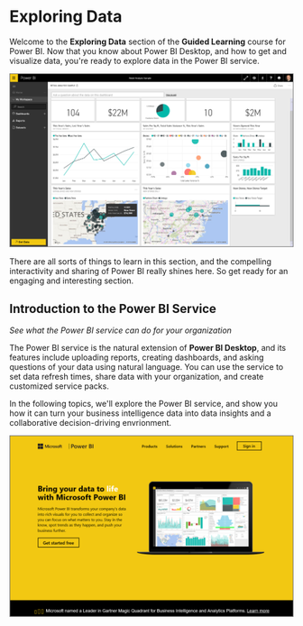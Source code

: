 <properties
   pageTitle="Introduction to the Power BI Service"
   description="Explore data and collaborate with the Power BI service"
   services="powerbi"
   documentationCenter=""
   authors="davidiseminger"
   manager="mblythe"
   backup=""
   editor=""
   tags=""
   qualityFocus="no"
   qualityDate=""
   featuredVideoId="Wz9f7VjXGdE"
   featuredVideoThumb=""
   courseDuration="2m"/>

<tags
   ms.service="powerbi"
   ms.devlang="NA"
   ms.topic="get-started-article"
   ms.tgt_pltfrm="NA"
   ms.workload="powerbi"
   ms.date="12/01/2016"
   ms.author="davidi"/>

# Exploring Data

Welcome to the **Exploring Data** section of the **Guided Learning** course for Power BI. Now that you know about Power BI Desktop, and how to get and visualize data, you're ready to explore data in the Power BI service.

![](media/powerbi-learning-4-0-intro-power-bi-service/4-0_2.png)

There are all sorts of things to learn in this section, and the compelling  interactivity and sharing of Power BI really shines here. So get ready for an engaging and interesting section.


## Introduction to the Power BI Service

*See what the Power BI service can do for your organization*

The Power BI service is the natural extension of **Power BI Desktop**, and its features include uploading reports, creating dashboards, and asking questions of your data using natural language. You can use the service to set data refresh times, share data with your organization, and create customized service packs.

In the following topics, we'll explore the Power BI service, and show you how it can turn your business intelligence data into data insights and a collaborative decision-driving envrionment.

![](media/powerbi-learning-4-0-intro-power-bi-service/4-0_1.png)

